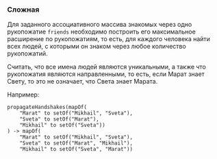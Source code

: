 ### Сложная

Для заданного ассоциативного массива знакомых через одно рукопожатие `friends`
необходимо построить его максимальное расширение по рукопожатиям, то есть,
для каждого человека найти всех людей, с которыми он знаком через любое
количество рукопожатий.

Считать, что все имена людей являются уникальными, а также что рукопожатия
являются направленными, то есть, если Марат знает Свету, то это не означает,
что Света знает Марата.

Например:

    propagateHandshakes(mapOf(
        "Marat" to setOf("Mikhail", "Sveta"),
        "Sveta" to setOf("Marat"),
        "Mikhail" to setOf("Sveta"))
    ) -> mapOf(
        "Marat" to setOf("Mikhail", "Sveta"),
        "Sveta" to setOf("Marat", "Mikhail"),
        "Mikhail" to setOf("Sveta", "Marat"))